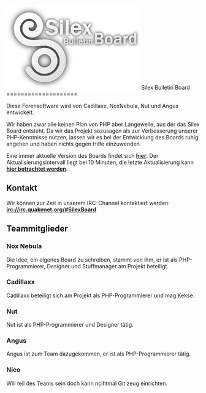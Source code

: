 ﻿<img src="https://github.com/SilexBoard/Board/raw/master/lib/images/Logo.png">
Silex Bulletin Board
====================

Diese Forensoftware wird von Cadillaxx, NoxNebula, Nut und Angus entwickelt.

Wir haben zwar alle keinen Plan von PHP aber Langeweile, aus der das Silex Board entsteht. Da wir das Projekt sozusagen als zur Verbesserung unserer PHP-Kenntnisse nutzen, lassen wir es bei der Entwicklung des Boards ruhig angehen und haben nichts gegen Hilfe einzuwenden.

Eine immer aktuelle Version des Boards findet sich __[hier](http://aurora.dyndns-ip.com/Board/)__. Der Aktualisierungsintervall liegt bei 10 Minuten, die letzte Aktualisierung kann __[hier betrachtet werden](http://aurora.dyndns-ip.com/Board/lastupdate.log)__.

Kontakt
-------
Wir können zur Zeit in unserem IRC-Channel kontaktiert werden:
__[irc://irc.quakenet.org/#SilexBoard](irc://irc.quakenet.org/#SilexBoard)__


Teammitglieder
--------------
### Nox Nebula
Die Idee, ein eigenes Board zu schreiben, stammt von ihm, er ist als PHP-Programmierer, Designer und Stuffmanager am Projekt beteiligt.

### Cadillaxx
Cadillaxx beteiligt sich am Projekt als PHP-Programmierer und mag Kekse.

### Nut
Nut ist als PHP-Programmierer und Designer tätig.

### Angus
Angus ist zum Team dazugekommen, er ist als PHP-Programmierer tätig.

### Nico
Will teil des Teams sein doch kann ncihtmal Git zeug einrichten.